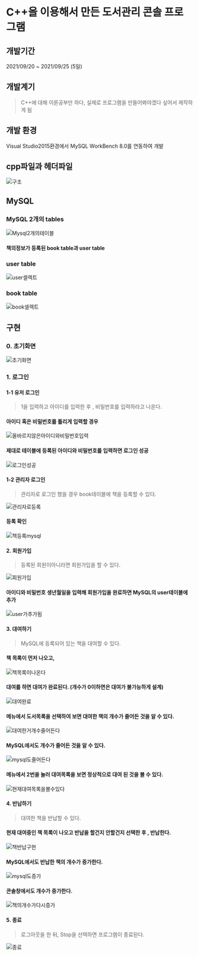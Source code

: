 # C++을 이용해서 만든 도서관리 콘솔 프로그램
## 개발기간
2021/09/20 ~ 2021/09/25 (5일)

## 개발계기
> C++에 대해 이론공부만 하다, 실제로 프로그램을 만들어봐야겠다 싶어서 제작하게 됨

## 개발 환경
Visual Studio2015환경에서 MySQL WorkBench 8.0를 연동하여 개발

## cpp파일과 헤더파일

![구조](https://user-images.githubusercontent.com/82512951/187675257-5175a289-4f63-4a95-a7d5-3db9b18dcfb3.JPG)

## MySQL

### MySQL 2개의 tables
![Mysql2개의테이블](https://user-images.githubusercontent.com/82512951/187692417-c4bf7ed6-9844-4f86-b08d-dd227ca1818e.JPG)
#### 책의정보가 등록된 book table과 user table

### user table
![user셀렉트](https://user-images.githubusercontent.com/82512951/187692201-536c9a64-b36a-4d5c-b9d6-d90b829aa173.JPG)
### book table
![book셀렉트](https://user-images.githubusercontent.com/82512951/187692860-ec6f1822-25cf-41cc-b238-6dc25e49a912.JPG)


## 구현

### 0. 초기화면
![초기화면](https://user-images.githubusercontent.com/82512951/187695358-77d0291f-b24f-4ce1-aeac-b8d4c77f4414.JPG)


### 1. 로그인

#### 1-1 유저 로그인
> 1을 입력하고 아이디를 입력한 후 , 비밀번호를 입력하라고 나온다.

#### 아이디 혹은 비밀번호를 틀리게 입력할 경우
![올바르지않은아이디와비밀번호입력](https://user-images.githubusercontent.com/82512951/187694273-1ad4b541-3b6f-4f94-b8a3-0d45f2b9c868.JPG)

#### 제대로 테이블에 등록된 아이디와 비밀번호를 입력하면 로그인 성공
![로그인성공](https://user-images.githubusercontent.com/82512951/187694414-daca25b4-b56c-4f5c-b1f2-466a7e90e74d.JPG)

#### 1-2 관리자 로그인
> 관리자로 로그인 했을 경우 book테이블에 책을 등록할 수 있다.

![관리자로등록](https://user-images.githubusercontent.com/82512951/187695100-6c437700-9e5d-47f6-a88b-51cbe153c502.JPG)
#### 등록 확인
![책등록mysql](https://user-images.githubusercontent.com/82512951/187695266-5397dd00-25d7-4f05-8d97-936c182ce5b6.JPG)


#### 2. 회원가입
> 등록된 회원이아니라면 회원가입을 할 수 있다.

![회원가입](https://user-images.githubusercontent.com/82512951/187694595-7b0e2018-58d3-4f03-b8e3-7a2eb2420e48.JPG)

#### 아이디와 비밀번호 생년월일을 입력해 회원가입을 완료하면 MySQL의 user테이블에 추가
![user가추가됨](https://user-images.githubusercontent.com/82512951/187694907-2741df04-f2f3-4aeb-abaf-93d79805031a.JPG)

#### 3. 대여하기 
> MySQL에 등록되어 있는 책을 대여할 수 있다.

#### 책 목록이 먼저 나오고, 
![책목록이나온다](https://user-images.githubusercontent.com/82512951/187695834-e6d15f55-792c-4578-b3fd-2f54038a2277.JPG)
#### 대여를 하면 대여가 완료된다. (개수가 0이하면은 대여가 불가능하게 설계)
![대여완료](https://user-images.githubusercontent.com/82512951/187695958-4a87c07a-8147-47d3-8c55-76b65e089273.JPG)

#### 메뉴에서 도서목록을 선택하여 보면 대여한 책의 개수가 줄어든 것을 알 수 있다.
![대여한거개수줄어든다](https://user-images.githubusercontent.com/82512951/187696094-11dd065b-86ce-4e36-8f08-38f719417d75.JPG)
#### MySQL에서도 개수가 줄어든 것을 알 수 있다.
![mysql도줄어든다](https://user-images.githubusercontent.com/82512951/187696105-29d88cfc-58b8-499a-97e2-8255450d049a.JPG)

#### 메뉴에서 2번을 눌러 대여목록을 보면 정상적으로 대여 된 것을 볼 수 있다.

![현재대여목록을볼수있다](https://user-images.githubusercontent.com/82512951/187697090-7c962f78-6bfd-4301-b8ee-9793e09d28d8.JPG)

#### 4. 반납하기
> 대여한 책을 반납할 수 있다.

#### 현재 대여중인 책 목록이 나오고 반납을 할건지 안할건지 선택한 후 , 반납한다.

![책반납구현](https://user-images.githubusercontent.com/82512951/187697403-b1585cbf-0980-45ef-bb8e-7497b187fd1b.JPG)

#### MySQL에서도 반납한 책의 개수가 증가한다.

![mysql도증가](https://user-images.githubusercontent.com/82512951/187697493-29ff2dfb-0215-47c2-ab8d-4140e5b9f107.JPG)

#### 콘솔창에서도 개수가 증가한다.

![책의개수가다시증가](https://user-images.githubusercontent.com/82512951/187697638-4663bdde-1861-4c3f-812b-24c766d448dd.JPG)

#### 5. 종료
> 로그아웃을 한 뒤, Stop을 선택하면 프로그램이 종료된다.


![종료](https://user-images.githubusercontent.com/82512951/187697884-aa0ee2be-fed8-4f03-9cdd-a5d7e08b6c0e.JPG)







